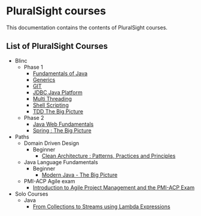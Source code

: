 # PluralSight courses

This documentation contains the contents of PluralSight courses.

## List of PluralSight Courses

*   Blinc
    *   Phase 1
        *   [Fundamentals of Java](blinc/phase1/fundamentalsOfJava.md)
        *   [Generics](blinc/phase1/generics.md)
        *   [GIT](blinc/phase1/git.md)
        *   [JDBC Java Platform](blinc/phase1/jdbcjavaPlatform.md)
        *   [Multi Threading](blinc/phase1/multithreading.md)
        *   [Shell Scripting](blinc/phase1/shellScripting.md)
        *   [TDD The Big Picture](blinc/phase1/tddTheBigPicture.md)
    *   Phase 2
        *   [Java Web Fundamentals](blinc/phase2/javaWebFundamentals.md)
        *   [Spring : The Big Picture](blinc/phase2/springTheBigPicture.md)
*   Paths
    *   Domain Driven Design
        *   Beginner
            *   [Clean Architecture : Patterns, Practices and Principles](paths/bdd/beginner/cleanArchitecture.md)
    *   Java Language Fundamentals
        *   Beginner
            *   [Modern Java - The Big Picture](paths/javaLanguageFundamentals/beginner/modernJavaTheBigPicture.md)
    *   PMI-ACP Agile exam
        *   [Introduction to Agile Project Management and the PMI-ACP Exam](paths/pmiAcpExam/introductionToAgileProjectMgt.md)
*   Solo Courses
    *   Java
        *   [From Collections to Streams using Lambda Expressions](soloCourses/java/streamsLambdaExpressions.md)